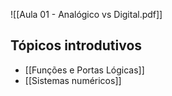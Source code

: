 ![[Aula 01 - Analógico vs Digital.pdf]]

## Tópicos introdutivos
- [[Funções e Portas Lógicas]]
- [[Sistemas numéricos]]
